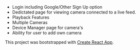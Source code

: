 - Login including Google/Other Sign Up option
- Dedictated page for viewing camera connected to a live feed.
- Playback Features
- Multiple Cameras
- Device Manager page for camera's
- Ability for user to add own camera

This project was bootstrapped with [Create React App](https://github.com/facebook/create-react-app).
